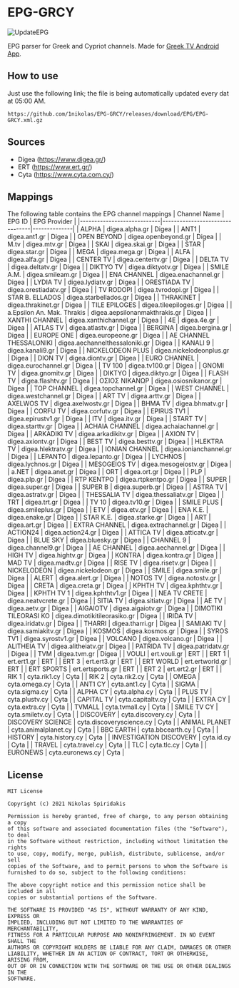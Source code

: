 # EPG-GRCY
![UpdateEPG](https://github.com/1nikolas/EPG-GRCY/workflows/UpdateEPG/badge.svg)

EPG parser for Greek and Cypriot channels. Made for [Greek TV Android App](https://play.google.com/store/apps/details?id=com.cstalking.greektv).

## How to use
Just use the following link; the file is being automatically updated every dat at 05:00 AM.
```
https://github.com/1nikolas/EPG-GRCY/releases/download/EPG/EPG-GRCY.xml.gz
```

## Sources
- Digea (https://www.digea.gr/)
- ERT (https://www.ert.gr/)
- Cyta (https://www.cyta.com.cy/)

## Mappings
The following table contains the EPG channel mappings
| Channel Name               | EPG ID                         | EPG Provider |
|----------------------------|--------------------------------|--------------|
| ALPHA                      | digea.alpha.gr                 | Digea        |
| ANT1                       | digea.ant1.gr                  | Digea        |
| OPEN BEYOND                | digea.openbeyond.gr            | Digea        |
| M.tv                       | digea.mtv.gr                   | Digea        |
| SKAI                       | digea.skai.gr                  | Digea        |
| STAR                       | digea.star.gr                  | Digea        |
| MEGA                       | digea.mega.gr                  | Digea        |
| ALFA                       | digea.alfa.gr                  | Digea        |
| CENTER TV                  | digea.centertv.gr              | Digea        |
| DELTA TV                   | digea.deltatv.gr               | Digea        |
| DIKTYO TV                  | digea.diktyotv.gr              | Digea        |
| SMILE A.M.                 | digea.smileam.gr               | Digea        |
| ENA CHANNEL                | digea.enachannel.gr            | Digea        |
| LYDIA TV                   | digea.lydiatv.gr               | Digea        |
| ORESTIADA TV               | digea.orestiadatv.gr           | Digea        |
| TV RODOPI                  | digea.tvrodopi.gr              | Digea        |
| STAR B. ELLADOS            | digea.starbellados.gr          | Digea        |
| THRAKINET                  | digea.thrakinet.gr             | Digea        |
| TILE EPILOGES              | digea.tileepiloges.gr          | Digea        |
| a.Epsilon An. Mak. Thrakis | digea.aepsilonanmakthrakis.gr  | Digea        |
| XANTHI CHANNEL             | digea.xanthichannel.gr         | Digea        |
| 4Ε                         | digea.4e.gr                    | Digea        |
| ATLAS TV                   | digea.atlastv.gr               | Digea        |
| BERGINA                    | digea.bergina.gr               | Digea        |
| EUROPE ONE                 | digea.europeone.gr             | Digea        |
| AE CHANNEL THESSALONIKI    | digea.aechannelthessaloniki.gr | Digea        |
| KANALI 9                   | digea.kanali9.gr               | Digea        |
| NICKELODEON PLUS           | digea.nickelodeonplus.gr       | Digea        |
| DION TV                    | digea.diontv.gr                | Digea        |
| EURO CHANNEL               | digea.eurochannel.gr           | Digea        |
| TV 100                     | digea.tv100.gr                 | Digea        |
| GNOMI TV                   | digea.gnomitv.gr               | Digea        |
| DIKTYO                     | digea.diktyo.gr                | Digea        |
| FLASH TV                   | digea.flashtv.gr               | Digea        |
| ΟΣΙΟΣ ΝΙΚΑΝΩΡ              | digea.osiosnikanor.gr          | Digea        |
| TOP CHANNEL                | digea.topchannel.gr            | Digea        |
| WEST CHANNEL               | digea.westchannel.gr           | Digea        |
| ART TV                     | digea.arttv.gr                 | Digea        |
| AXELWOS TV                 | digea.axelwostv.gr             | Digea        |
| BHMA TV                    | digea.bhmatv.gr                | Digea        |
| CORFU TV                   | digea.corfutv.gr               | Digea        |
| EPIRUS TV1                 | digea.epirustv1.gr             | Digea        |
| ITV                        | digea.itv.gr                   | Digea        |
| START TV                   | digea.starttv.gr               | Digea        |
| ACHAIA CHANNEL             | digea.achaiachannel.gr         | Digea        |
| ARKADIKI TV                | digea.arkadikitv.gr            | Digea        |
| AXION TV                   | digea.axiontv.gr               | Digea        |
| BEST TV                    | digea.besttv.gr                | Digea        |
| HLEKTRA TV                 | digea.hlektratv.gr             | Digea        |
| IONIAN CHANNEL             | digea.ionianchannel.gr         | Digea        |
| LEPANTO                    | digea.lepanto.gr               | Digea        |
| LYCHNOS                    | digea.lychnos.gr               | Digea        |
| MESOGEIOS TV               | digea.mesogeiostv.gr           | Digea        |
| a.NET                      | digea.anet.gr                  | Digea        |
| ORT                        | digea.ort.gr                   | Digea        |
| PLP                        | digea.plp.gr                   | Digea        |
| RTP KENTPO                 | digea.rtpkentpo.gr             | Digea        |
| SUPER                      | digea.super.gr                 | Digea        |
| SUPER B                    | digea.superb.gr                | Digea        |
| ASTRA TV                   | digea.astratv.gr               | Digea        |
| THESSALIA TV               | digea.thessaliatv.gr           | Digea        |
| TRT                        | digea.trt.gr                   | Digea        |
| TV 10                      | digea.tv10.gr                  | Digea        |
| SMILE PLUS                 | digea.smileplus.gr             | Digea        |
| ETV                        | digea.etv.gr                   | Digea        |
| ENA K.E.                   | digea.enake.gr                 | Digea        |
| STAR K.E.                  | digea.starke.gr                | Digea        |
| ART                        | digea.art.gr                   | Digea        |
| EXTRA CHANNEL              | digea.extrachannel.gr          | Digea        |
| ACTION24                   | digea.action24.gr              | Digea        |
| ATTICA TV                  | digea.atticatv.gr              | Digea        |
| BLUE SKY                   | digea.bluesky.gr               | Digea        |
| CHANNEL 9                  | digea.channel9.gr              | Digea        |
| AE CHANNEL                 | digea.aechannel.gr             | Digea        |
| HIGH TV                    | digea.hightv.gr                | Digea        |
| KONTRA                     | digea.kontra.gr                | Digea        |
| MAD TV                     | digea.madtv.gr                 | Digea        |
| RISE TV                    | digea.risetv.gr                | Digea        |
| NICKELODEON                | digea.nickelodeon.gr           | Digea        |
| SMILE                      | digea.smile.gr                 | Digea        |
| ALERT                      | digea.alert.gr                 | Digea        |
| NOTOS TV                   | digea.notostv.gr               | Digea        |
| CRETA                      | digea.creta.gr                 | Digea        |
| KPHTH TV                   | digea.kphthtv.gr               | Digea        |
| KPHTH TV 1                 | digea.kphthtv1.gr              | Digea        |
| NEA TV CRETE               | digea.neatvcrete.gr            | Digea        |
| SITIA TV                   | digea.sitiatv.gr               | Digea        |
| AE TV                      | digea.aetv.gr                  | Digea        |
| AIGAIOTV                   | digea.aigaiotv.gr              | Digea        |
| DIMOTIKI TILEORASI KO      | digea.dimotikitileorasiko.gr   | Digea        |
| IRIDA TV                   | digea.iridatv.gr               | Digea        |
| THARRI                     | digea.tharri.gr                | Digea        |
| SAMIAKI TV                 | digea.samiakitv.gr             | Digea        |
| KOSMOS                     | digea.kosmos.gr                | Digea        |
| SYROS TV1                  | digea.syrostv1.gr              | Digea        |
| VOLCANO                    | digea.volcano.gr               | Digea        |
| ALITHEIA TV                | digea.alitheiatv.gr            | Digea        |
| PATRIDA TV                 | digea.patridatv.gr             | Digea        |
| TVM                        | digea.tvm.gr                   | Digea        |
| VOULI                      | ert.vouli.gr                   | ERT          |
| ERT 1                      | ert.ert1.gr                    | ERT          |
| ERT 3                      | ert.ert3.gr                    | ERT          |
| ERT WORLD                  | ert.ertworld.gr                | ERT          |
| ERT SPORTS                 | ert.ertsports.gr               | ERT          |
| ERT 2                      | ert.ert2.gr                    | ERT          |
| RIK 1                      | cyta.rik1.cy                   | Cyta         |
| RIK 2                      | cyta.rik2.cy                   | Cyta         |
| OMEGA                      | cyta.omega.cy                  | Cyta         |
| ANT1 CY                    | cyta.ant1.cy                   | Cyta         |
| SIGMA                      | cyta.sigma.cy                  | Cyta         |
| ALPHA CY                   | cyta.alpha.cy                  | Cyta         |
| PLUS TV                    | cyta.plustv.cy                 | Cyta         |
| CAPITAL TV                 | cyta.capitaltv.cy              | Cyta         |
| EXTRA CY                   | cyta.extra.cy                  | Cyta         |
| TVMALL                     | cyta.tvmall.cy                 | Cyta         |
| SMILE TV CY                | cyta.smiletv.cy                | Cyta         |
| DISCOVERY                  | cyta.discovery.cy              | Cyta         |
| DISCOVERY SCIENCE          | cyta.discoveryscience.cy       | Cyta         |
| ANIMAL PLANET              | cyta.animalplanet.cy           | Cyta         |
| BBC EARTH                  | cyta.bbcearth.cy               | Cyta         |
| HISTORY                    | cyta.history.cy                | Cyta         |
| INVESTIGATION DISCOVERY    | cyta.id.cy                     | Cyta         |
| TRAVEL                     | cyta.travel.cy                 | Cyta         |
| TLC                        | cyta.tlc.cy                    | Cyta         |
| EURONEWS                   | cyta.euronews.cy               | Cyta         |

## License
```
MIT License

Copyright (c) 2021 Nikolas Spiridakis

Permission is hereby granted, free of charge, to any person obtaining a copy
of this software and associated documentation files (the "Software"), to deal
in the Software without restriction, including without limitation the rights
to use, copy, modify, merge, publish, distribute, sublicense, and/or sell
copies of the Software, and to permit persons to whom the Software is
furnished to do so, subject to the following conditions:

The above copyright notice and this permission notice shall be included in all
copies or substantial portions of the Software.

THE SOFTWARE IS PROVIDED "AS IS", WITHOUT WARRANTY OF ANY KIND, EXPRESS OR
IMPLIED, INCLUDING BUT NOT LIMITED TO THE WARRANTIES OF MERCHANTABILITY,
FITNESS FOR A PARTICULAR PURPOSE AND NONINFRINGEMENT. IN NO EVENT SHALL THE
AUTHORS OR COPYRIGHT HOLDERS BE LIABLE FOR ANY CLAIM, DAMAGES OR OTHER
LIABILITY, WHETHER IN AN ACTION OF CONTRACT, TORT OR OTHERWISE, ARISING FROM,
OUT OF OR IN CONNECTION WITH THE SOFTWARE OR THE USE OR OTHER DEALINGS IN THE
SOFTWARE.
```
